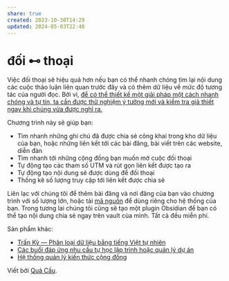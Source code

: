 ```yaml
---
share: true
created: 2023-10-30T14:29
updated: 2024-05-03T22:48
---
```

# đối ⊷ thoại
Việc đối thoại sẽ hiệu quả hơn nếu bạn có thể nhanh chóng tìm lại nội dung các cuộc thảo luận liên quan trước đây và có thêm dữ liệu về mức độ tương tác của người đọc. Bởi vì, [để có thể thiết kế một giải pháp một cách nhanh chóng và tự tin, ta cần được thử nghiệm ý tưởng mới và kiểm tra giả thiết ngay khi chúng vừa được nghĩ ra.](https://worrydream.com/LadderOfAbstraction/)

Chương trình này sẽ giúp bạn:
- Tìm nhanh những ghi chú đã được chia sẻ công khai trong kho dữ liệu của bạn, hoặc những liên kết tới các bài đăng, bài viết trên các website, diễn đàn
- Tìm nhanh tới những cộng đồng bạn muốn mở cuộc đối thoại
- Tự động tạo các tham số UTM và rút gọn liên kết được tạo ra
- Tự động tạo nội dung sẽ được dùng để đối thoại
- Thống kê số lượng truy cập tới liên kết được chia sẻ

Liên lạc với chúng tôi để thêm bài đăng và nơi đăng của bạn vào chương trình với số lượng lớn, hoặc tải [mã nguồn](https://github.com/QuaCau-TheSphere/CW-rut-gon-utm) để dùng riêng cho hệ thống của bạn. Trong tương lai chúng tôi cũng sẽ tạo một plugin Obsidian để bạn có thể tạo nội dung chia sẻ ngay trên vault của mình. Tất cả đều miễn phí.

Sản phẩm khác:
- [Trấn Kỳ — Phân loại dữ liệu bằng tiếng Việt tự nhiên](https://tranky.deno.dev)
- [Các buổi đáp ứng nhu cầu tự học lập trình hoặc quản lý dự án](https://quảcầu.cc/cac-buoi-dap-ung-nhu-cau-hoc-cach-su-dung-cong-cu-va-tu-duy-lap-trinh-cho-nhu-cau-ca-nhan-hoac-nghien-cuu/)
- [Hệ thống quản lý kiến thức cộng đồng](https://obsidian.quảcầu.cc/%F0%9F%93%90%20d%E1%BB%B1%20%C3%A1n/c%C3%B4ng%20c%E1%BB%A5%20cho%20h%E1%BB%87%20sinh%20th%C3%A1i/9%20blog/t%E1%BB%AB%20vi%E1%BB%87c%20l%C6%B0u%20d%E1%BB%AF%20li%E1%BB%87u%20t%E1%BA%A1i%20ch%E1%BB%97%20%C4%91%E1%BA%BFn%20s%E1%BB%B1%20h%E1%BB%A3p%20t%C3%A1c%20%C4%91a%20ph%C6%B0%C6%A1ng%20v%C3%A0%20li%C3%AAn%20ng%C3%A0nh%20v%C3%A0%20n%E1%BB%81n%20kinh%20t%E1%BA%BF%20kh%C3%B4ng%20d%C3%B9ng%20ti%E1%BB%81n/)

Viết bởi [Quả Cầu](https://quảcầu.cc/truyen-ngu-ngon-ve-nhung-nguoi-mong-doi/).
